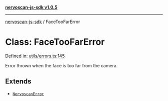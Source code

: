 [**nervoscan-js-sdk v1.0.5**](../README.md)

***

[nervoscan-js-sdk](../globals.md) / FaceTooFarError

# Class: FaceTooFarError

Defined in: [utils/errors.ts:145](https://github.com/nervotec/nervoscan-js/blob/a3e202b0aed347d51c982d0e67d7d962d141bec3/src/api/utils/errors.ts#L145)

Error thrown when the face is too far from the camera.

## Extends

- [`NervoscanError`](NervoscanError.md)
